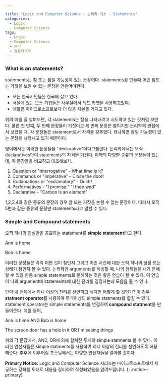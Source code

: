 ```yaml
---

title: "Logic and Computer Science - 논리학 기초 - Statements"
categories:
  - Logic
  - Computer Science
tags:
  - Logic
  - Computer Science
  - 논리
  - 컴퓨터과학
---
```

### What is an statements?
statements는 참 또는 참일 가능성이 있는 문장이다. statements를 만들때 어떤 참또는 거짓을 보일 수 있는 문장을 만들어야한다.

>
* 모든 한국시민들은 한국에 살고 있다.
* 서울에 있는 모든 기업들은 사무실에서 레드 카펫을 사용하고있다.
* 애플은 마이크로소프트보다 더 많은 자본을 가지고 있다.

위의 예를 잘 살펴보면, 각 statements는 참을 나타내려고 시도하고 있는 것처럼 보인다. 물론 첫 번쨰, 두 번째 문장들이 거짓이고 세 번째 문장은 참이지만 논리학의 관점에서 보았을 때, 각 문장들은 statement로서 자격을 갖추었다. 왜냐하면 참일 가능성이 있는 문장을 나타내고 있기 때문이다.

영어에서는 이러한 문장들을 "declarative"하다고불린다. 논리학에서는 오직 declaratives만이 statements의 자격을 가진다. 아래의 다양한 종류의 문장들이 있는데, 이 문장들을 비교하고 대조해보자.

>
1. Question or "interrogative" - What time is it?
2. Commands or "imperative" - Close the door!
3. Exclamations or "exclamatory" - Ouch!
4. Performatives - "I promise," "I thee wed"
5. Declarative - "Carbon is an element"


1,2,3,4와 같은 종류의 문장의 경우 참 또는 거짓을 논할 수 없는 문장이다. 따라서 오직 5번과 같은 종류의 문장만 statements라고 말할 수 있다.


### Simple and Compound statements

오직 하나의 진실만을 공표하는 statement를 **simple statement**라고 한다.
>
Ann is home
>
Bob is home

이러한 문장들은 각각 어떤 것이 참인지 그리고 어떤 사건에 대한 오직 하나의 상황 또는 상태가 참인지 볼 수 있다. 논리적인 arguments를 작성할 때, 나의 전제들을 내가 분해할 수 있을 만큼 simple statements로 분해하는 것은 좋은 연습이 될 수 있다. 이 연습이 나의 argument에 statements에 대한 진리를 결정하는데 도움을 줄 수 있다.

만약 내 전제에서 하나 이상의 진리를 선언하고 싶다면 어떻게 할 것인가? 이 경우 **statment operator**를 사용하여 두개이상의 simple statments를
합칠 수 있다. statement operator는 simple statements를 연결하여 **compound statment**를 만들어준다. 예를 들어,

>
Ann is hime AND Bob is home
>
The screen door has a hole in it OR I'm seeing things

위의 각 문장에서, AND, OR에 의해 합쳐진 두개의 simple statments 볼 수 있다. 이러한 연산자들은 simple statments를 사용하여 하나 이상의 진리를 선언하도록 허용해준다. 추후에 이루어질 포스팅에서는 다양한 연산자들을 알아볼 것이다.




**Primary Notice:** Logic and Computer Science 시리즈는 마이크로소프트에서 제공하는 강좌를 토대로 내용을 정리하여 작성되었음을 알려드립니다.
{: .notice--primary}
